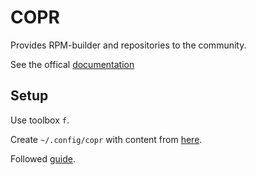 # COPR

Provides RPM-builder and repositories to the community.

See the offical [documentation](https://docs.pagure.org/copr.copr/user_documentation.html)

## Setup

Use toolbox `f`.

Create `~/.config/copr` with content from [here](https://copr.fedorainfracloud.org/api/).

Followed [guide](https://docs.pagure.org/copr.copr/screenshots_tutorial.html#screenshots-tutorial).
